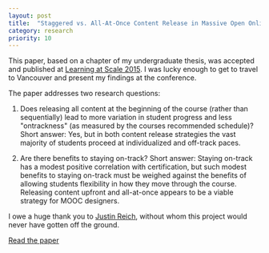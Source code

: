 ```yaml
---
layout: post
title:  "Staggered vs. All-At-Once Content Release in Massive Open Online Courses: Evaluating a Natural Experiment"
category: research
priority: 10
---
```

This paper, based on a chapter of my undergraduate thesis, was accepted and published at [Learning at Scale 2015](http://dl.acm.org/citation.cfm?id=2724663&CFID=828994356&CFTOKEN=37371972). I was lucky enough to get to travel to Vancouver and present my findings at the conference. 

The paper addresses two research questions:

1. Does releasing all content at the beginning of the course (rather than sequentially) lead to more variation in student progress and less "ontrackness" (as measured by the courses recommended schedule)? Short answer: Yes, but in both content release strategies the vast majority of students proceed at  individualized and off-track paces.

2. Are there benefits to staying on-track? Short answer: Staying on-track has a modest positive correlation with certification, but such modest benefits to staying on-track must be weighed against the benefits of allowing students flexibility in how they move through the course. Releasing content upfront and all-at-once appears to be a viable strategy for MOOC designers. 

I owe a huge thank you to [Justin Reich](http://www.edtechresearcher.com/), without whom this project would never have gotten off the ground.

[Read the paper](http://dl.acm.org/citation.cfm?id=2724663&CFID=828994356&CFTOKEN=37371972)